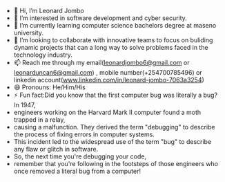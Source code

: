 - 👋 Hi, I’m Leonard Jombo
- 👀 I’m interested in software development and cyber security.
- 🌱 I’m currently learning computer science bachelors degree at maseno university.
- 💞️ I’m looking to collaborate with innovative teams to focus on buliding dynamic projects that can a long way to solve problems faced in the technology industry.
- 📫 Reach me through my email(leonardjombo6@gmail.com or leonarduncan6@gmail.com) , mobile number(+254700785496) or linkedin account(www.linkedin.com/in/leonard-jombo-7063a3254)
- 😄 Pronouns:  He/Him/His
- ⚡ Fun fact:Did you know that the first computer bug was literally a bug? In 1947,
-  engineers working on the Harvard Mark II computer found a moth trapped in a relay,
-  causing a malfunction. They derived the term "debugging" to describe the process of fixing errors in computer systems.
-  This  incident led to the widespread use of the term "bug" to describe any flaw or glitch in software.
-  So, the next time you're debugging your code,
-  remember that you're following in the footsteps of those engineers who once removed a literal bug from a computer!

<!---
Maestros23/Maestros23 is a ✨ special ✨ repository because its `README.md` (this file) appears on your GitHub profile.
You can click the Preview link to take a look at your changes.
--->
